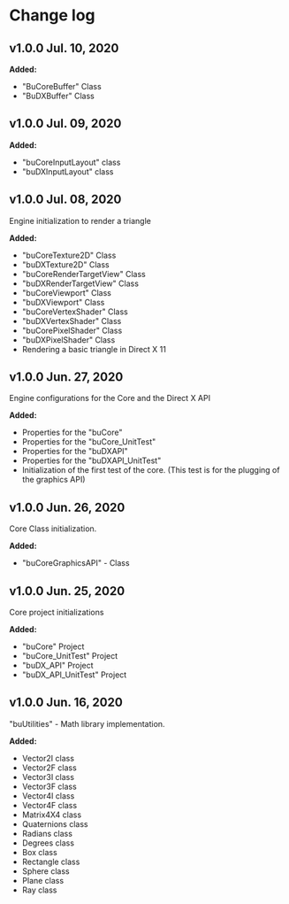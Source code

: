 # Change log

## v1.0.0 Jul. 10, 2020

**Added:**
- "BuCoreBuffer" Class
- "BuDXBuffer" Class

## v1.0.0 Jul. 09, 2020

**Added:**
- "buCoreInputLayout" class
- "buDXInputLayout" class

## v1.0.0 Jul. 08, 2020
Engine initialization to render a triangle

**Added:**
- "buCoreTexture2D" Class
- "buDXTexture2D" Class
- "buCoreRenderTargetView" Class
- "buDXRenderTargetView" Class
- "buCoreViewport" Class
- "buDXViewport" Class
- "buCoreVertexShader" Class
- "buDXVertexShader" Class
- "buCorePixelShader" Class
- "buDXPixelShader" Class
- Rendering a basic triangle in Direct X 11 

## v1.0.0 Jun. 27, 2020
Engine configurations for the Core and the Direct X API

**Added:**
- Properties for the "buCore"
- Properties for the "buCore_UnitTest"
- Properties for the "buDXAPI"
- Properties for the "buDXAPI_UnitTest"
- Initialization of the first test of the core. (This test is for the plugging of the graphics API)

## v1.0.0 Jun. 26, 2020
Core Class initialization.

**Added:**
- "buCoreGraphicsAPI" - Class

## v1.0.0 Jun. 25, 2020

Core project initializations

**Added:**
- "buCore" Project
- "buCore_UnitTest" Project
- "buDX_API" Project
- "buDX_API_UnitTest" Project

## v1.0.0 Jun. 16, 2020

"buUtilities" - Math library implementation.

**Added:**
- Vector2I class
- Vector2F class
- Vector3I class
- Vector3F class
- Vector4I class
- Vector4F class
- Matrix4X4 class
- Quaternions class
- Radians class
- Degrees class
- Box class
- Rectangle class
- Sphere class
- Plane class
- Ray class

